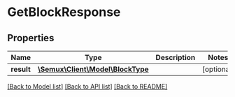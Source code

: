 # GetBlockResponse

## Properties
Name | Type | Description | Notes
------------ | ------------- | ------------- | -------------
**result** | [**\Semux\Client\Model\BlockType**](BlockType.md) |  | [optional] 

[[Back to Model list]](../README.md#documentation-for-models) [[Back to API list]](../README.md#documentation-for-api-endpoints) [[Back to README]](../README.md)


